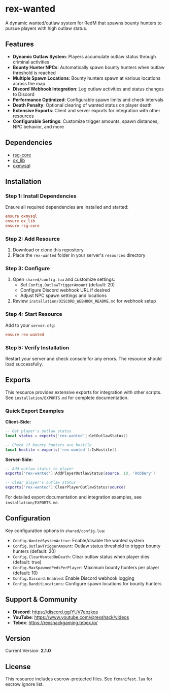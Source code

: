 # rex-wanted

A dynamic wanted/outlaw system for RedM that spawns bounty hunters to pursue players with high outlaw status.

## Features
- **Dynamic Outlaw System**: Players accumulate outlaw status through criminal activities
- **Bounty Hunter NPCs**: Automatically spawn bounty hunters when outlaw threshold is reached
- **Multiple Spawn Locations**: Bounty hunters spawn at various locations across the map
- **Discord Webhook Integration**: Log outlaw activities and status changes to Discord
- **Performance Optimized**: Configurable spawn limits and check intervals
- **Death Penalty**: Optional clearing of wanted status on player death
- **Extensive Exports**: Client and server exports for integration with other resources
- **Configurable Settings**: Customize trigger amounts, spawn distances, NPC behavior, and more

## Dependencies
- [rsg-core](https://github.com/Rexshack-RedM/rsg-core)
- [ox_lib](https://github.com/Rexshack-RedM/ox_lib)
- [oxmysql](https://github.com/CommunityOx/oxmysql/releases/latest/download/oxmysql.zip)

## Installation

### Step 1: Install Dependencies
Ensure all required dependencies are installed and started:
```cfg
ensure oxmysql
ensure ox_lib
ensure rsg-core
```

### Step 2: Add Resource
1. Download or clone this repository
2. Place the `rex-wanted` folder in your server's `resources` directory

### Step 3: Configure
1. Open `shared/config.lua` and customize settings:
   - Set `Config.OutlawTriggerAmount` (default: 20)
   - Configure Discord webhook URL if desired
   - Adjust NPC spawn settings and locations
2. Review `installation/DISCORD_WEBHOOK_README.md` for webhook setup

### Step 4: Start Resource
Add to your `server.cfg`:
```cfg
ensure rex-wanted
```

### Step 5: Verify Installation
Restart your server and check console for any errors. The resource should load successfully.

## Exports

This resource provides extensive exports for integration with other scripts. See `installation/EXPORTS.md` for complete documentation.

### Quick Export Examples

**Client-Side:**
```lua
-- Get player's outlaw status
local status = exports['rex-wanted']:GetOutlawStatus()

-- Check if bounty hunters are hostile
local hostile = exports['rex-wanted']:IsHostile()
```

**Server-Side:**
```lua
-- Add outlaw status to player
exports['rex-wanted']:AddPlayerOutlawStatus(source, 10, 'Robbery')

-- Clear player's outlaw status
exports['rex-wanted']:ClearPlayerOutlawStatus(source)
```

For detailed export documentation and integration examples, see `installation/EXPORTS.md`.

## Configuration

Key configuration options in `shared/config.lua`:
- `Config.WantedSystemActive`: Enable/disable the wanted system
- `Config.OutlawTriggerAmount`: Outlaw status threshold to trigger bounty hunters (default: 20)
- `Config.ClearWantedOnDeath`: Clear outlaw status when player dies (default: true)
- `Config.MaxSpawnedPedsPerPlayer`: Maximum bounty hunters per player (default: 10)
- `Config.Discord.Enabled`: Enable Discord webhook logging
- `Config.BanditLocations`: Configure spawn locations for bounty hunters

## Support & Community
- **Discord**: https://discord.gg/YUV7ebzkqs
- **YouTube**: https://www.youtube.com/@rexshack/videos
- **Tebex**: https://rexshackgaming.tebex.io/

## Version
Current Version: **2.1.0**

## License
This resource includes escrow-protected files. See `fxmanifest.lua` for escrow ignore list.
